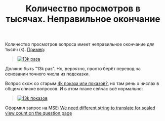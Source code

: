 ﻿---
title: "Количество просмотров в тысячах. Неправильное окончание"
se.owner.user_id: 176217
se.owner.display_name: "αλεχολυτ"
se.owner.link: "https://ru.meta.stackoverflow.com/users/176217/%ce%b1%ce%bb%ce%b5%cf%87%ce%bf%ce%bb%cf%85%cf%84"
se.link: "https://ru.meta.stackoverflow.com/questions/11475/%d0%9a%d0%be%d0%bb%d0%b8%d1%87%d0%b5%d1%81%d1%82%d0%b2%d0%be-%d0%bf%d1%80%d0%be%d1%81%d0%bc%d0%be%d1%82%d1%80%d0%be%d0%b2-%d0%b2-%d1%82%d1%8b%d1%81%d1%8f%d1%87%d0%b0%d1%85-%d0%9d%d0%b5%d0%bf%d1%80%d0%b0%d0%b2%d0%b8%d0%bb%d1%8c%d0%bd%d0%be%d0%b5-%d0%be%d0%ba%d0%be%d0%bd%d1%87%d0%b0%d0%bd%d0%b8%d0%b5"
se.question_id: 11475
se.post_type: question
---
<p>Количество просмотров вопроса имеет неправильное окончание для тысяч (k). <a href="https://ru.stackoverflow.com/q/468496/176217">Пример</a>:</p>
<blockquote>
<p><a href="https://i.stack.imgur.com/HW4d2.png" rel="nofollow noreferrer"><img src="https://i.stack.imgur.com/HW4d2.png" alt="13k раза" /></a></p>
</blockquote>
<p>Должно быть &quot;13k раз&quot;. Но, вероятно, просто берёт перевод на основании точного числа из подсказки.</p>
<p>Вопрос схож со старым <a href="https://ru.meta.stackoverflow.com/q/1446/176217">4k показа или показов?</a>, но там речь о числах в общем списке вопросов. И в этом плане сейчас всё нормально:</p>
<blockquote>
<p><a href="https://i.stack.imgur.com/2Ot9V.png" rel="nofollow noreferrer"><img src="https://i.stack.imgur.com/2Ot9V.png" alt="13k показов" /></a></p>
</blockquote>
<p>Оформил запрос на MSE: <a href="https://meta.stackexchange.com/q/362829/339911">We need different string to translate for scaled view count on the question page</a></p>
